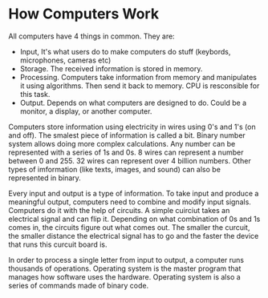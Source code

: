 # How Computers Work

All computers have 4 things in common. They are:

- Input, It's what users do to make computers do stuff (keybords, microphones, cameras etc)
- Storage. The received information is stored in memory. 
- Processing. Computers take information from memory and manipulates it using algorithms. Then send it back to memory. CPU is resconsible for this task. 
- Output. Depends on what computers are designed to do. Could be a monitor, a display, or another computer.

Computers store information using electricity in wires using 0's and 1's (on and off). The smalest piece of information is called a bit. Binary number system allows doing more complex calculations. Any number can be represented with a series of 1s and 0s. 8 wires can represent a number between 0 and 255. 32 wires can represent over 4 billion numbers. Other types of imformation (like texts, images, and sound) can also be represented in binary. 

Every input and output is a type of information. To take input and produce a meaningful output, computers need to combine and modify input signals. Computers do it with the help of circuits. A simple cuirciut takes an electrical signal and can flip it. Depending on what combination of 0s and 1s comes in, the circuits figure out what comes out. The smaller the curcuit, the smaller distance the electrical signal has to go and the faster the device that runs this curcuit board is.

In order to process a single letter from input to output, a computer runs thousands of operations. Operating system is the master program that manages how software uses the hardware. Operating system is also a series of commands made of binary code.